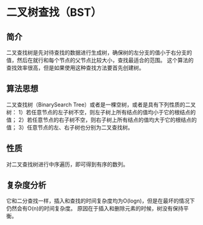 # 二叉树查找（BST）
## 简介
二叉查找树是先对待查找的数据进行生成树，确保树的左分支的值小于右分支的值，然后在就行和每个节点的父节点比较大小，查找最适合的范围。
这个算法的查找效率很高，但是如果使用这种查找方法要首先创建树。

## 算法思想
二叉查找树（BinarySearch Tree）或者是一棵空树，或者是具有下列性质的二叉树：
1）若任意节点的左子树不空，则左子树上所有结点的值均小于它的根结点的值；
2）若任意节点的右子树不空，则右子树上所有结点的值均大于它的根结点的值；
3）任意节点的左、右子树也分别为二叉查找树。

## 性质
对二叉查找树进行中序遍历，即可得到有序的数列。

## 复杂度分析
它和二分查找一样，插入和查找的时间复杂度均为O(logn)，但是在最坏的情况下仍然会有O(n)的时间复杂度。
原因在于插入和删除元素的时候，树没有保持平衡。
